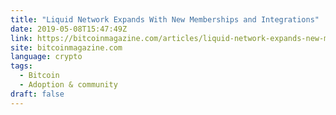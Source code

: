 ```yaml
---
title: "Liquid Network Expands With New Memberships and Integrations"
date: 2019-05-08T15:47:49Z
link: https://bitcoinmagazine.com/articles/liquid-network-expands-new-memberships-and-integrations/?utm_medium=RSS&utm_source=news.12bit.vn
site: bitcoinmagazine.com
language: crypto
tags:
  - Bitcoin
  - Adoption & community
draft: false
---
```

